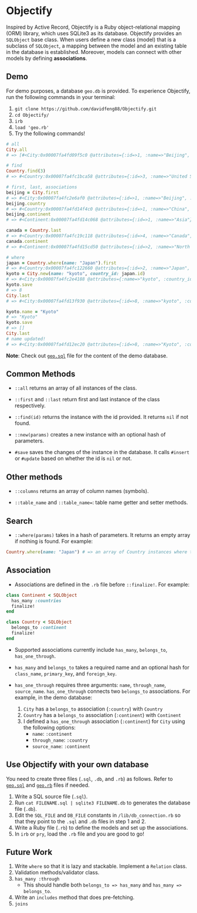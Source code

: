 # Objectify

Inspired by Active Record, Objectify is a Ruby object-relational mapping (ORM) library, which uses SQLite3 as its database. Objectify provides an `SQLObject` base class. When users define a new class (model) that is a subclass of `SQLObject`, a mapping between the model and an existing table in the database is established. Moreover, models can connect with other models by defining **associations**.

## Demo

For demo purposes, a database `geo.db` is provided. To experience Objectify, run the following commands in your terminal:

1. `git clone https://github.com/davidfeng88/Objectify.git`
2. `cd Objectify/`
3. `irb`
4. `load 'geo.rb'`
5. Try the following commands!

```ruby
# all
City.all
# => [#<City:0x00007fa4fd09f5c0 @attributes={:id=>1, :name=>"Beijing", :country_id=>1}>, ...]

# find
Country.find(3)
# => #<Country:0x00007fa4fc1bca58 @attributes={:id=>3, :name=>"United States", :continent_id=>2}>

# first, last, associations
beijing = City.first
# => #<City:0x00007fa4fc2e6af0 @attributes={:id=>1, :name=>"Beijing", :country_id=>1}>
beijing.country
# => #<Country:0x00007fa4fd14f4c0 @attributes={:id=>1, :name=>"China", :continent_id=>1}>
beijing.continent
# => #<Continent:0x00007fa4fd14c068 @attributes={:id=>1, :name=>"Asia"}>

canada = Country.last
# => #<Country:0x00007fa4fc19c118 @attributes={:id=>4, :name=>"Canada", :continent_id=>2}>
canada.continent
# => #<Continent:0x00007fa4fd15cd50 @attributes={:id=>2, :name=>"North America"}>

# where
japan = Country.where(name: "Japan").first
# => #<Country:0x00007fa4fc122660 @attributes={:id=>2, :name=>"Japan", :continent_id=>1}>
kyoto = City.new(name: "kyoto", country_id: japan.id)
# => #<City:0x00007fa4fc2e4188 @attributes={:name=>"kyoto", :country_id=>2}>
kyoto.save
# => 8
City.last
# => #<City:0x00007fa4fd13f930 @attributes={:id=>8, :name=>"kyoto", :country_id=>2}>

kyoto.name = "Kyoto"
# => "Kyoto"
kyoto.save
# => []
City.last
# name updated!
# => #<City:0x00007fa4fd12ec20 @attributes={:id=>8, :name=>"Kyoto", :country_id=>2}>
```

**Note**: Check out [`geo.sql`](./geo.sql) file for the content of the demo database.

## Common Methods

* `::all` returns an array of all instances of the class.

* `::first` and `::last` return first and last instance of the class respectively.

* `::find(id)` returns the instance with the id provided. It returns `nil` if not found.

* `::new(params)` creates a new instance with an optional hash of parameters.

* `#save` saves the changes of the instance in the database. It calls `#insert` or `#update` based on whether the id is `nil` or not.

## Other methods

* `::columns` returns an array of column names (symbols).

* `::table_name` and `::table_name=`: table name getter and setter methods.

## Search

* `::where(params)` takes in a hash of parameters. It returns an empty array if nothing is found. For example:

```ruby
Country.where(name: "Japan") # => an array of Country instances where the name is "Japan"
```

## Association

* Associations are defined in the `.rb` file before `::finalize!`. For example:

```ruby
class Continent < SQLObject
  has_many :countries
  finalize!
end

class Country < SQLObject
  belongs_to :continent
  finalize!
end
```

* Supported associations currently include `has_many`, `belongs_to`, `has_one_through`.

* `has_many` and `belongs_to` takes a required name and an optional hash for `class_name`, `primary_key`, and `foreign_key`.

* `has_one_through` requires three arguments: `name`, `through_name`, `source_name`.  `has_one_through` connects two `belongs_to` associations. For example, in the demo database:
  1. `City` has a `belongs_to` association (`:country`) with `Country`
  2. `Country` has a `belongs_to` association (`:continent`) with `Continent`
  3. I defined a `has_one_through` association (`:continent`) for `City` using the following options:
     * `name`: `:continent`
     * `through_name`: `:country`
     * `source_name`:  `:continent`

## Use Objectify with your own database

You need to create three files (`.sql`, `.db`, and `.rb`) as follows. Refer to [`geo.sql`](./geo.sql) and [`geo.rb`](./geo.rb) files if needed.

1. Write a SQL source file (`.sql`).
2. Run `cat FILENAME.sql | sqlite3 FILENAME.db` to generates the database file (`.db`).
3. Edit the `SQL_FILE` and `DB_FILE` constants in `/lib/db_connection.rb` so that they point to the `.sql` and `.db` files in step 1 and 2.
4. Write a Ruby file (`.rb`) to define the models and set up the associations.
5. In `irb` or `pry`, load the `.rb` file and you are good to go!

## Future Work

1. Write `where` so that it is lazy and stackable. Implement a `Relation` class.
2. Validation methods/validator class.
3. `has_many :through`
    * This should handle both `belongs_to => has_many` and `has_many
      => belongs_to`.
4. Write an `includes` method that does pre-fetching.
5. `joins`
